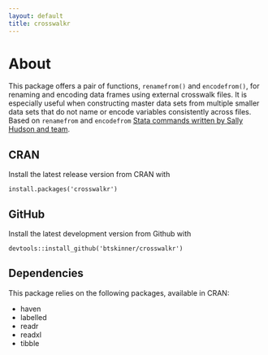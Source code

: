 ```yaml
---
layout: default
title: crosswalkr
---
```


# About 

This package offers a pair of functions, `renamefrom()` and
`encodefrom()`, for renaming and encoding data frames using external
crosswalk files. It is especially useful when constructing master data
sets from multiple smaller data sets that do not name or encode
variables consistently across files. Based on `renamefrom` and
`encodefrom` [Stata commands written by Sally Hudson and
team](https://github.com/slhudson/rename-and-encode).

## CRAN

Install the latest release version from CRAN with

```{r}
install.packages('crosswalkr')
```

## GitHub

Install the latest development version from Github with

```{r}
devtools::install_github('btskinner/crosswalkr')
```

## Dependencies

This package relies on the following packages, available in CRAN:

-   haven
-   labelled
-   readr
-   readxl
-   tibble

